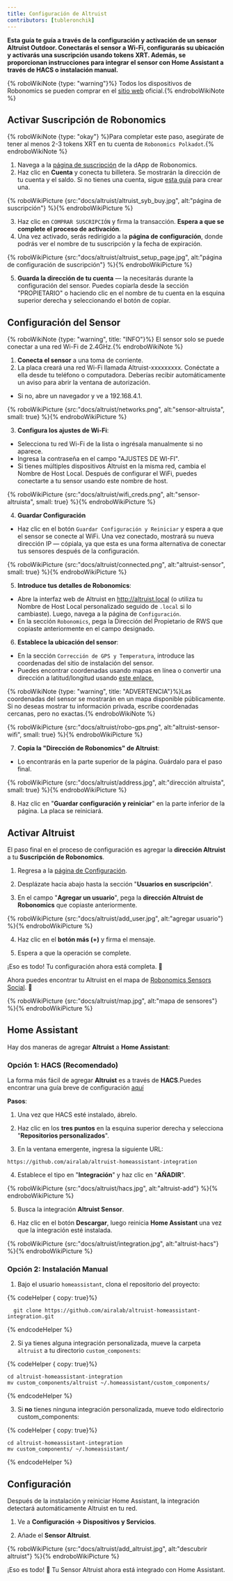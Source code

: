 ```yaml
---
title: Configuración de Altruist
contributors: [tubleronchik]
---
```


**Esta guía te guía a través de la configuración y activación de un sensor Altruist Outdoor. Conectarás el sensor a Wi-Fi, configurarás su ubicación y activarás una suscripción usando tokens XRT. Además, se proporcionan instrucciones para integrar el sensor con Home Assistant a través de HACS o instalación manual.**

{% roboWikiNote {type: "warning"}%} Todos los dispositivos de Robonomics se pueden comprar en el [sitio web](https://robonomics.network/devices/) oficial.{% endroboWikiNote %}

## Activar Suscripción de Robonomics

{% roboWikiNote {type: "okay"} %}Para completar este paso, asegúrate de tener al menos 2-3 tokens XRT en tu cuenta de `Robonomics Polkadot`.{% endroboWikiNote %}

1) Navega a la [página de suscripción](https://robonomics.app/#/rws-buy) de la dApp de Robonomics. 
2) Haz clic en **Cuenta** y conecta tu billetera. Se mostrarán la dirección de tu cuenta y el saldo.
Si no tienes una cuenta, sigue [esta guía](https://wiki.robonomics.network/docs/create-account-in-dapp/) para crear una.

{% roboWikiPicture {src:"docs/altruist/altruist_syb_buy.jpg", alt:"página de suscripción"} %}{% endroboWikiPicture %}

3) Haz clic en `COMPRAR SUSCRIPCIÓN` y firma la transacción. **Espera a que se complete el proceso de activación**. 
4) Una vez activado, serás redirigido a la **página de configuración**, donde podrás ver el nombre de tu suscripción y la fecha de expiración.

{% roboWikiPicture {src:"docs/altruist/altruist_setup_page.jpg", alt:"página de configuración de suscripción"} %}{% endroboWikiPicture %}

5) **Guarda la dirección de tu cuenta** — la necesitarás durante la configuración del sensor. Puedes copiarla desde la sección "PROPIETARIO" o haciendo clic en el nombre de tu cuenta en la esquina superior derecha y seleccionando el botón de copiar.

## Configuración del Sensor

{% roboWikiNote {type: "warning", title: "INFO"}%} El sensor solo se puede conectar a una red Wi-Fi de 2.4GHz.{% endroboWikiNote %}

1) **Conecta el sensor** a una toma de corriente.
2) La placa creará una red Wi-Fi llamada Altruist-xxxxxxxxx. Conéctate a ella desde tu teléfono o computadora. Deberías recibir automáticamente un aviso para abrir la ventana de autorización.
- Si no, abre un navegador y ve a 192.168.4.1.

{% roboWikiPicture {src:"docs/altruist/networks.png", alt:"sensor-altruista", small: true} %}{% endroboWikiPicture %}

3) **Configura los ajustes de Wi-Fi**:
- Selecciona tu red Wi-Fi de la lista o ingrésala manualmente si no aparece.
- Ingresa la contraseña en el campo "AJUSTES DE WI-FI".
- Si tienes múltiples dispositivos Altruist en la misma red, cambia el Nombre de Host Local. Después de configurar el WiFi, puedes conectarte a tu sensor usando este nombre de host.

{% roboWikiPicture {src:"docs/altruist/wifi_creds.png", alt:"sensor-altruista", small: true} %}{% endroboWikiPicture %}

4) **Guardar Configuración**
- Haz clic en el botón `Guardar Configuración y Reiniciar` y espera a que el sensor se conecte al WiFi. Una vez conectado, mostrará su nueva dirección IP — cópiala, ya que esta es una forma alternativa de conectar tus sensores después de la configuración.

{% roboWikiPicture {src:"docs/altruist/connected.png", alt:"altruist-sensor", small: true} %}{% endroboWikiPicture %}

5) **Introduce tus detalles de Robonomics**:
- Abre la interfaz web de Altruist en http://altruist.local (o utiliza tu Nombre de Host Local personalizado seguido de `.local` si lo cambiaste). Luego, navega a la página de `Configuración`.
- En la sección `Robonomics`, pega la Dirección del Propietario de RWS que copiaste anteriormente en el campo designado.

6) **Establece la ubicación del sensor**:
- En la sección `Corrección de GPS y Temperatura`, introduce las coordenadas del sitio de instalación del sensor.
- Puedes encontrar coordenadas usando mapas en línea o convertir una dirección a latitud/longitud usando [este enlace.](https://www.latlong.net/convert-address-to-lat-long.html)

{% roboWikiNote {type: "warning", title: "ADVERTENCIA"}%}Las coordenadas del sensor se mostrarán en un mapa disponible públicamente. Si no deseas mostrar tu información privada, escribe coordenadas cercanas, pero no exactas.{% endroboWikiNote %}

{% roboWikiPicture {src:"docs/altruist/robo-gps.png", alt:"altruist-sensor-wifi", small: true} %}{% endroboWikiPicture %}

7) **Copia la "Dirección de Robonomics" de Altruist**:
- Lo encontrarás en la parte superior de la página. Guárdalo para el paso final.

{% roboWikiPicture {src:"docs/altruist/address.jpg", alt:"dirección altruista", small: true} %}{% endroboWikiPicture %}

8) Haz clic en "**Guardar configuración y reiniciar**" en la parte inferior de la página. La placa se reiniciará.

## Activar Altruist
El paso final en el proceso de configuración es agregar la **dirección Altruist** a tu **Suscripción de Robonomics**.

1) Regresa a la [página de Configuración](https://robonomics.app/#/rws-setup).

2) Desplázate hacia abajo hasta la sección "**Usuarios en suscripción**".

3) En el campo "**Agregar un usuario**", pega la **dirección Altruist de Robonomics** que copiaste anteriormente.

{% roboWikiPicture {src:"docs/altruist/add_user.jpg", alt:"agregar usuario"} %}{% endroboWikiPicture %}

4) Haz clic en el **botón más (+)** y firma el mensaje.

5) Espera a que la operación se complete.

¡Eso es todo! Tu configuración ahora está completa. 🎉

Ahora puedes encontrar tu Altruist en el mapa de [Robonomics Sensors Social](https://sensors.social/#). 🚀

{% roboWikiPicture {src:"docs/altruist/map.jpg", alt:"mapa de sensores"} %}{% endroboWikiPicture %}

## Home Assistant

Hay dos maneras de agregar **Altruist** a **Home Assistant**:

### Opción 1: HACS (Recomendado)

La forma más fácil de agregar **Altruist** es a través de **HACS**.Puedes encontrar una guía breve de configuración [aquí](https://hacs.xyz/docs/use/)

**Pasos**:
1) Una vez que HACS esté instalado, ábrelo.

2) Haz clic en los **tres puntos** en la esquina superior derecha y selecciona "**Repositorios personalizados**".

3) En la ventana emergente, ingresa la siguiente URL:

```
https://github.com/airalab/altruist-homeassistant-integration
```
4) Establece el tipo en "**Integración**" y haz clic en "**AÑADIR**".

{% roboWikiPicture {src:"docs/altruist/hacs.jpg", alt:"altruist-add"} %}{% endroboWikiPicture %}

5) Busca la integración **Altruist Sensor**.

6) Haz clic en el botón **Descargar**, luego reinicia **Home Assistant** una vez que la integración esté instalada.

{% roboWikiPicture {src:"docs/altruist/integration.jpg", alt:"altruist-hacs"} %}{% endroboWikiPicture %}

### Opción 2: Instalación Manual

1) Bajo el usuario `homeassistant`, clona el repositorio del proyecto:

{% codeHelper { copy: true}%}

```shell
  git clone https://github.com/airalab/altruist-homeassistant-integration.git
```

{% endcodeHelper %}

2) Si ya tienes alguna integración personalizada, mueve la carpeta `altruist` a tu directorio `custom_components`:

{% codeHelper { copy: true}%}

```
cd altruist-homeassistant-integration
mv custom_components/altruist ~/.homeassistant/custom_components/
```

{% endcodeHelper %}

3) Si **no** tienes ninguna integración personalizada, mueve todo eldirectorio custom_components:

{% codeHelper { copy: true}%}

 ```
cd altruist-homeassistant-integration
mv custom_components/ ~/.homeassistant/
```

{% endcodeHelper %}

## Configuración

Después de la instalación y reiniciar Home Assistant, la integración detectará automáticamente Altruist en tu red.

1) Ve a **Configuración → Dispositivos y Servicios**.

2) Añade el **Sensor Altruist**.

{% roboWikiPicture {src:"docs/altruist/add_altruist.jpg", alt:"descubrir altruist"} %}{% endroboWikiPicture %}

¡Eso es todo! 🚀 Tu Sensor Altruist ahora está integrado con Home Assistant.